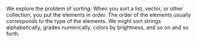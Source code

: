 We explore the problem of <em>sorting</em>.  When you sort a list, vector,
or other collection, you put the elements in order.  The order of the
elements usually corresponds to the type of the elements.  We might
sort strings alphabetically, grades numerically, colors by brightness,
and so on and so forth.  

